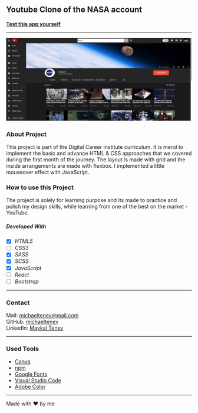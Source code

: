 ## Youtube Clone of the NASA account

**[Test this app yourself](https://maykaltenev.github.io/youtube-clone/)**

---

![Screenshot from Project](./images/cover.png)

### About Project

This project is part of the Digital Career Institute curriculum. It is mend to implement the basic and advance HTML & CSS approaches that we covered during the first month of the journey. The layout is made with grid and the inside arrangements are made with flexbox. I implemented a little mouseover effect with JavaScript.

### How to use this Project

The project is solely for learning purpose and its made to practice and polish my design skills, while learning from one of the best on the market - YouTube.

##### Developed With

- [x] _HTML5_
- [ ] _CSS3_
- [x] _SASS_
- [x] _SCSS_
- [x] _JavaScript_
- [ ] _React_
- [ ] _Bootstrap_

---

### Contact

Mail: <michaeltenev@mail.com><br>
GitHub: [michaeltenev](https://github.com/maykaltenev)<br>
LinkedIn: [Maykal Tenev](https://www.linkedin.com/in/maykal-tenev-a8729586/)

---

### Used Tools

- [Canva](https://www.canva.com/)
- [npm](https://www.npmjs.com/)
- [Google Fonts](https://fonts.google.com/)
- [Visual Studio Code](https://code.visualstudio.com/)
- [Adobe Color](https://color.adobe.com/create/color-wheel)

---

Made with ❤️ by me
